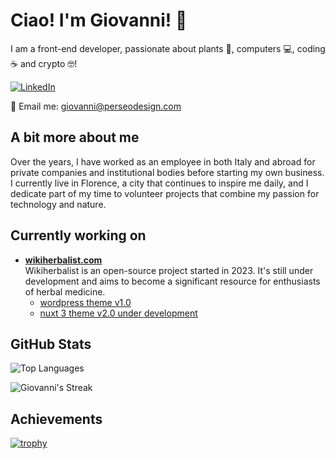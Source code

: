 # Ciao! I'm Giovanni! 👋

I am a front-end developer, passionate about plants 🌱, computers 💻, coding ☕ and crypto 🤓!

[![LinkedIn](https://img.shields.io/badge/LinkedIn-blue?style=for-the-badge&logo=linkedin)](https://www.linkedin.com/in/giovannimanetti/)

📧 Email me: [giovanni@perseodesign.com](mailto:giovanni@perseodesign.com)

## A bit more about me

Over the years, I have worked as an employee in both Italy and abroad for private companies and institutional bodies before starting my own business. I currently live in Florence, a city that continues to inspire me daily, and I dedicate part of my time to volunteer projects that combine my passion for technology and nature.

## Currently working on

- **[wikiherbalist.com](https://wikiherbalist.com)**  
  Wikiherbalist is an open-source project started in 2023. It's still under development and aims to become a significant resource for enthusiasts of herbal medicine.  
  - [wordpress theme v1.0](https://github.com/giovannimanetti11/perseowiki)
  - [nuxt 3 theme v2.0 under development](https://github.com/giovannimanetti11/PerseoNXT)
 
## GitHub Stats

![Top Languages](https://github-readme-stats.vercel.app/api/top-langs/?username=giovannimanetti11&layout=compact&theme=radical)

![Giovanni's Streak](https://github-readme-streak-stats.herokuapp.com/?user=giovannimanetti11&theme=radical)

## Achievements

[![trophy](https://github-profile-trophy.vercel.app/?username=giovannimanetti11&theme=onedark)](https://github.com/ryo-ma/github-profile-trophy)
